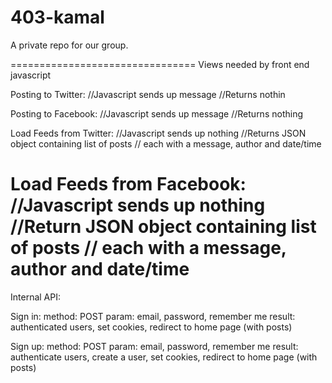 403-kamal
=========

A private repo for our group.

================================
Views needed by front end javascript

Posting to Twitter:
//Javascript sends up message
//Returns nothin

Posting to Facebook:
//Javascript sends up message
//Returns nothing

Load Feeds from Twitter:
//Javascript sends up nothing
//Returns JSON object containing list of posts
//	   each with a message, author and date/time

Load Feeds from Facebook:
//Javascript sends up nothing
//Return JSON object containing list of posts
//	 each with a message, author and date/time
=======
Internal API:

Sign in:
method: POST
param: email, password, remember me
result: authenticated users, set cookies, redirect to home page (with posts)

Sign up:
method: POST
param: email, password, remember me
result: authenticate users, create a user, set cookies, redirect to home page (with posts)


